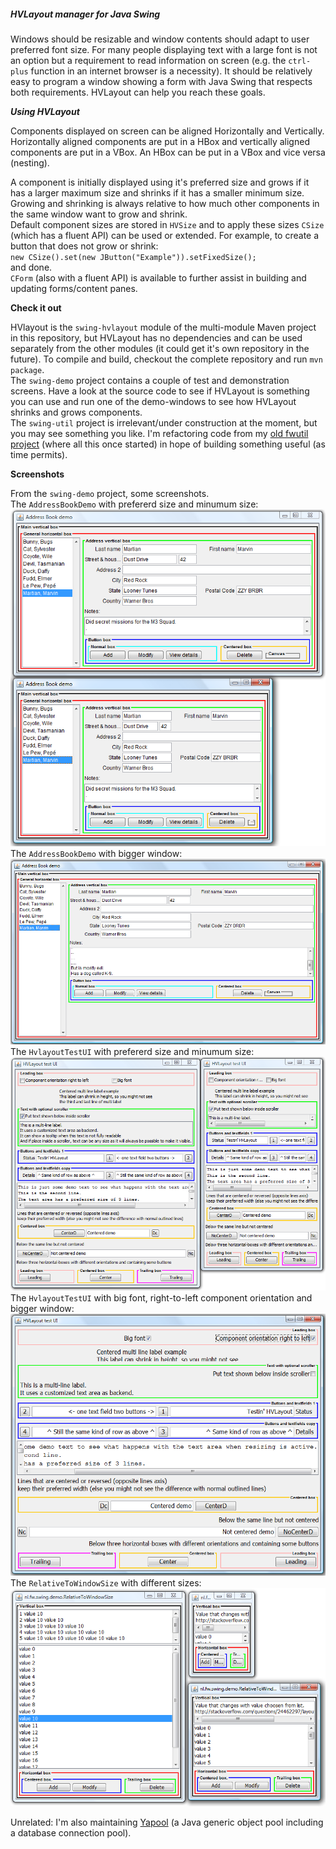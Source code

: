 ##### HVLayout manager for Java Swing

Windows should be resizable and window contents should adapt to user preferred font size. 
For many people displaying text with a large font is not an option but a requirement to read information on screen 
(e.g. the ``ctrl-plus`` function in an internet browser is a necessity).
It should be relatively easy to program a window showing a form with Java Swing that respects both requirements.
HVLayout can help you reach these goals.

***Using HVLayout***

Components displayed on screen can be aligned Horizontally and Vertically.
Horizontally aligned components are put in a HBox and vertically aligned components are put in a VBox.
An HBox can be put in a VBox and vice versa (nesting).

A component is initially displayed using it's preferred size and grows if it has a larger maximum size
and shrinks if it has a smaller minimum size. Growing and shrinking is always relative to how 
much other components in the same window want to grow and shrink.
<br>Default component sizes are stored in ``HVSize`` and to apply these sizes 
``CSize`` (which has a fluent API) can be used or extended.
For example, to create a button that does not grow or shrink:
<br>``new CSize().set(new JButton("Example")).setFixedSize();``
<br>and done.
<br>``CForm`` (also with a fluent API) is available to further assist in building and updating forms/content panes.

**Check it out**

HVlayout is the ``swing-hvlayout`` module of the multi-module Maven project in this repository,
but HVLayout has no dependencies and can be used separately from the other modules
(it could get it's own repository in the future).
To compile and build, checkout the complete repository and run ``mvn package``.
<br>The ``swing-demo`` project contains a couple of test and demonstration screens.
Have a look at the source code to see if HVLayout is something you can use
and run one of the demo-windows to see how HVLayout shrinks and grows components. 
<br>The ``swing-util`` project is irrelevant/under construction at the moment, but you may see something you like.
I'm refactoring code from my [old fwutil project](https://java.net/projects/fwutil/sources/svn/show/trunk/fwutil)
(where all this once started) in hope of building something useful (as time permits).

**Screenshots**

From the ``swing-demo`` project, some screenshots.
<br>The ``AddressBookDemo`` with prefererd size and minumum size:
<br>![](./swing-demo/screenshots/address-book-pref-min.png)
<br>The ``AddressBookDemo`` with bigger window:
<br>![](./swing-demo/screenshots/address-book-max.png)
<br>The ``HvlayoutTestUI`` with prefererd size and minumum size:
<br>![](./swing-demo/screenshots/testui-pref-min.png)
<br>The ``HvlayoutTestUI`` with big font, right-to-left component orientation and bigger window:
<br>![](./swing-demo/screenshots/testui-max-reverse.png)
<br>The ``RelativeToWindowSize`` with different sizes:
<br>![](./swing-demo/screenshots/rel-to-window-all.png)
<br>

Unrelated: I'm also maintaining [Yapool](https://code.google.com/p/yapool/) (a Java generic object pool including a database connection pool).
